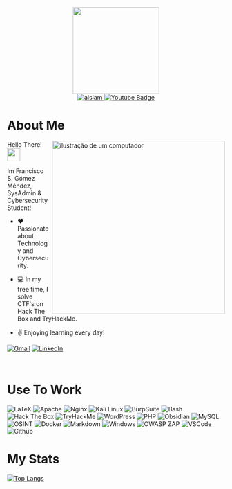 <div id="header" align="center">
  <img src="https://media1.giphy.com/media/v1.Y2lkPTc5MGI3NjExbnB0d2FwbnUwdnQzdHk5c3IxejljZXIxaDBsYXNzbDR3cHk4NnZ2bSZlcD12MV9pbnRlcm5hbF9naWZfYnlfaWQmY3Q9cw/WFZvB7VIXBgiz3oDXE/giphy.gif" width="200"/>
</div>

<div align="center">

 <a href="https://www.linkedin.com/in/franciscosenengomezmendez/" target="_blank">
  <img src="https://img.shields.io/badge/LinkedIn-0077B5?style=for-the-badge&logo=linkedin&logoColor=white" alt="alsiam"/>
 </a>
<a href="https://www.youtube.com/@franciscosenengomezmendez3998" target="_blank">
    <img src="https://img.shields.io/badge/YouTube-red?style=for-the-badge&logo=youtube&logoColor=white" alt="Youtube Badge"/>
  </a>
  

</div>

# About Me
<img src="https://raw.githubusercontent.com/MicaelliMedeiros/micaellimedeiros/master/image/computer-illustration.png" alt="ilustração de um computador" min-width="400px" max-width="400px" width="400px" align="right">

<p align="left"> 
  Hello There! <img src="https://media.giphy.com/media/hvRJCLFzcasrR4ia7z/giphy.gif" width="30px"/>
  
  Im Francisco S. Gómez Méndez, SysAdmin & Cybersecurity Student!
</p>

- :heart: Passionate about Technology and Cybersecurity.

- :computer: In my free time, I solve CTF's on Hack The Box and TryHackMe.

- :v: Enjoying learning every day!

<p align="left">
  <a href="mailto:xeskodg1997@gmail.com" title="Gmail">
  <img src="https://img.shields.io/badge/-Gmail-FF0000?style=flat-square&labelColor=FF0000&logo=gmail&logoColor=white&link=LINK-DO-SEU-GMAIL" alt="Gmail"/></a>
  <a href="https://www.linkedin.com/in/franciscosenengomezmendez/" title="LinkedIn">
  <img src="https://img.shields.io/badge/-Linkedin-0e76a8?style=flat-square&logo=Linkedin&logoColor=white&link=LINK-DO-SEU-LINKEDIN" alt="LinkedIn"/></a>
  
</p>
<br>

# Use To Work

![LaTeX](https://img.shields.io/badge/LaTeX-blue?style=for-the-badge&logo=appveyor&labelColor=black)
![Apache](https://img.shields.io/badge/apache-orange?style=for-the-badge&logo=apache&labelColor=black)
![Nginx](https://img.shields.io/badge/nginx-3C873A?style=for-the-badge&logo=nginx&labelColor=black)
![Kali Linux](https://img.shields.io/badge/Kali%20Linux-20232A?style=for-the-badge&logo=kalilinux&labelColor=20232A)
![BurpSuite](https://img.shields.io/badge/BurpSuite-FF6633?style=for-the-badge&logo=burpsuite&labelColor=black)
![Bash](https://img.shields.io/badge/Bash-black?style=for-the-badge&logo=gnubash&logoColor=white&labelColor=black)
![Hack The Box](https://img.shields.io/badge/Hack%20The%20Box-%239FEF00?style=for-the-badge&logo=hackthebox&labelColor=black)
![TryHackMe](https://img.shields.io/badge/TryHackMe-%23212C42?style=for-the-badge&logo=tryhackme&labelColor=black)
![WordPress](https://img.shields.io/badge/WordPress-%2321759B?style=for-the-badge&logo=wordpress&labelColor=black)
![PHP](https://img.shields.io/badge/PHP-CC6699?style=for-the-badge&logo=php&logoColor=white&labelColor=CC6699)
![Obsidian](https://img.shields.io/badge/Obsidian-%237C3AED?style=for-the-badge&logo=obsidian&logoColor=white&labelColor=black)
![MySQL](https://img.shields.io/badge/MySQL-092749?style=for-the-badge&logo=mysql&logoColor=white&labelColor=black)
![OSINT](https://img.shields.io/badge/OSINT-563D7C?style=for-the-badge&logo=googlemaps&logoColor=white&labelColor=black)
![Docker](https://img.shields.io/badge/Docker-%232496ED?style=for-the-badge&logo=docker&logoColor=white&labelColor=black)
![Markdown](https://img.shields.io/badge/Markdown-000000?style=for-the-badge&logo=markdown&logoColor=white)
![Windows](https://img.shields.io/badge/Windows-593D88?style=for-the-badge&logo=windows&logoColor=white&labelColor=593D88)
![OWASP ZAP](https://img.shields.io/badge/OWASP%20ZAP-FF4154?style=for-the-badge&logo=zap&logoColor=white&labelColor=black)
![VSCode](https://img.shields.io/badge/Visual_Studio-0078d7?style=for-the-badge&logo=visual%20studio&logoColor=white)
![Github](https://img.shields.io/badge/github-F05032?style=for-the-badge&logo=github&logoColor=white)

# My Stats

[![Top Langs](https://github-readme-stats.vercel.app/api/top-langs/?username=X5K0&layout=compact&theme=vision-friendly-dark)](https://github.com/anuraghazra/github-readme-stats)
